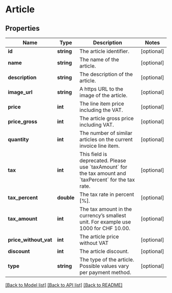 # Article

## Properties
Name | Type | Description | Notes
------------ | ------------- | ------------- | -------------
**id** | **string** | The article identifier. | [optional] 
**name** | **string** | The name of the article. | [optional] 
**description** | **string** | The description of the article. | [optional] 
**image_url** | **string** | A https URL to the image of the article. | [optional] 
**price** | **int** | The line item price including the VAT. | [optional] 
**price_gross** | **int** | The article gross price including VAT. | [optional] 
**quantity** | **int** | The number of similar articles on the current invoice line item. | [optional] 
**tax** | **int** | This field is deprecated. Please use &#x60;taxAmount&#x60; for the tax amount and &#x60;taxPercent&#x60; for the tax rate. | [optional] 
**tax_percent** | **double** | The tax rate in percent [%]. | [optional] 
**tax_amount** | **int** | The tax amount in the currency’s smallest unit. For example use 1000 for CHF 10.00. | [optional] 
**price_without_vat** | **int** | The article price without VAT | [optional] 
**discount** | **int** | The article discount. | [optional] 
**type** | **string** | The type of the article. Possible values vary per payment method. | [optional] 

[[Back to Model list]](../../README.md#documentation-for-models) [[Back to API list]](../../README.md#documentation-for-api-endpoints) [[Back to README]](../../README.md)

